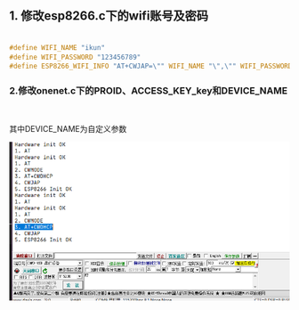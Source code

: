 ## 1. 修改esp8266.c下的wifi账号及密码

````C

#define WIFI_NAME "ikun"
#define WIFI_PASSWORD "123456789"
#define ESP8266_WIFI_INFO "AT+CWJAP=\"" WIFI_NAME "\",\"" WIFI_PASSWORD "\"\r\n"
````

### 2.修改onenet.c下的PROID、ACCESS_KEY_key和DEVICE_NAME

```


```

其中DEVICE_NAME为自定义参数

![image-20240302213557946](README.assets/image-20240302213557946.png)